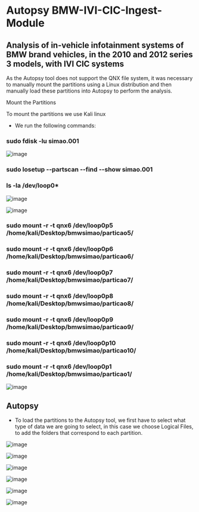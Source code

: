 # Autopsy BMW-IVI-CIC-Ingest-Module

## Analysis of in-vehicle infotainment systems of BMW brand vehicles, in the 2010 and 2012 series 3 models, with IVI CIC systems

As the Autopsy tool does not support the QNX file system, it was necessary to manually mount the partitions using a Linux distribution and then manually load these partitions into Autopsy to perform the analysis.

Mount the Partitions

To mount the partitions we use Kali linux

 - We run the following commands:

### sudo fdisk -lu simao.001

![image](https://user-images.githubusercontent.com/33206506/190868473-71915f6d-47f4-4dc7-8b5b-ed00a7222fc1.png)

### sudo losetup --partscan --find --show simao.001

### ls -la /dev/loop0*


   ![image](https://user-images.githubusercontent.com/33206506/190868500-f224a0be-ebd0-4f17-8070-0af34065ef40.png)


   ![image](https://user-images.githubusercontent.com/33206506/190868506-6da54711-bcb4-4726-a9bd-a29524add5db.png)



### sudo mount -r -t qnx6 /dev/loop0p5 /home/kali/Desktop/bmwsimao/particao5/

### sudo mount -r -t qnx6 /dev/loop0p6 /home/kali/Desktop/bmwsimao/particao6/

### sudo mount -r -t qnx6 /dev/loop0p7 /home/kali/Desktop/bmwsimao/particao7/

### sudo mount -r -t qnx6 /dev/loop0p8 /home/kali/Desktop/bmwsimao/particao8/

### sudo mount -r -t qnx6 /dev/loop0p9 /home/kali/Desktop/bmwsimao/particao9/

### sudo mount -r -t qnx6 /dev/loop0p10 /home/kali/Desktop/bmwsimao/particao10/

### sudo mount -r -t qnx6 /dev/loop0p1 /home/kali/Desktop/bmwsimao/particao1/


![image](https://user-images.githubusercontent.com/33206506/190868527-3492bda0-7a7e-4960-924d-97e43f2287a1.png)



## Autopsy

- To load the partitions to the Autopsy tool, we first have to select what type of data we are going to select, in this case we choose Logical Files, to add the folders that correspond to each partition.

![image](https://user-images.githubusercontent.com/33206506/190868642-2adc99d3-b3fd-4f1a-b910-8baeb4ba4afc.png)


![image](https://user-images.githubusercontent.com/33206506/190868669-075447fc-da0c-423b-9dce-043370e33460.png)


![image](https://user-images.githubusercontent.com/33206506/190868685-fb721ae2-086c-46c6-98e9-690f73ddef8b.png)


![image](https://user-images.githubusercontent.com/33206506/190868724-4b47c5e1-8b66-4a2e-95d1-1c78f84a8a54.png)


![image](https://user-images.githubusercontent.com/33206506/190868753-7a4fc258-f44f-40cc-88aa-e9c493fcff0a.png)


![image](https://user-images.githubusercontent.com/33206506/190868762-55ff54a7-0ddc-43f9-a97c-ecbe9996e3bf.png)











